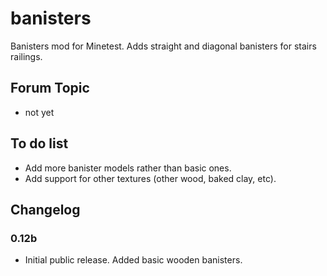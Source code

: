 # banisters

Banisters mod for Minetest. Adds straight and diagonal banisters for stairs railings.

## Forum Topic
- not yet

## To do list
- Add more banister models rather than basic ones.
- Add support for other textures (other wood, baked clay, etc).

## Changelog

### 0.12b
- Initial public release. Added basic wooden banisters.
